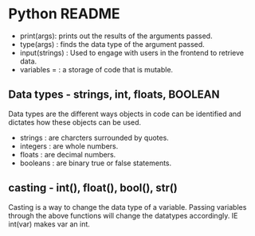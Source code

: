 # Python README
- print(args): prints out the results of the arguments passed.
- type(args) : finds the data type of the argument passed.
- input(strings) : Used to engage with users in the frontend to retrieve data.
- variables =  : a storage of code that is mutable.

## Data types - strings, int, floats, BOOLEAN
Data types are the different ways objects in code can be identified and dictates how these objects can be used.

- strings : are charcters surrounded by quotes.
- integers : are whole numbers.
- floats : are decimal numbers.
- booleans : are binary true or false statements.

## casting - int(), float(), bool(), str()

Casting is a way to change the data type of a variable. Passing variables through the above functions will change the datatypes accordingly. IE int(var) makes var an int.
